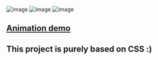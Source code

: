 ![image](https://user-images.githubusercontent.com/40564824/92453907-7d459500-f1dd-11ea-9829-49e51d3caf70.png)
![image](https://user-images.githubusercontent.com/40564824/92454064-bbdb4f80-f1dd-11ea-9de7-5061999e3fbb.png)
![image](https://user-images.githubusercontent.com/40564824/92454127-ceee1f80-f1dd-11ea-89fa-e98f0cd284cb.png)

## [Animation demo](https://stupefied-newton-e0bfd4.netlify.app)
## This project is purely based on CSS :)
